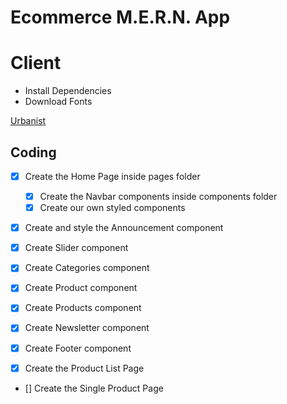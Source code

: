 # Ecommerce M.E.R.N. App

# Client

- Install Dependencies
- Download Fonts

[Urbanist](https://fonts.google.com/specimen/Urbanist?query=Urbanist)

## Coding

- [x] Create the Home Page inside pages folder
  - [x] Create the Navbar components inside components folder
  - [x] Create our own styled components
- [x] Create and style the Announcement component
- [x] Create Slider component
- [x] Create Categories component
- [x] Create Product component
- [x] Create Products component
- [x] Create Newsletter component
- [x] Create Footer component

- [x] Create the Product List Page
- [] Create the Single Product Page
